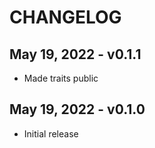 # CHANGELOG

## May 19, 2022 - v0.1.1

- Made traits public

## May 19, 2022 - v0.1.0

- Initial release
